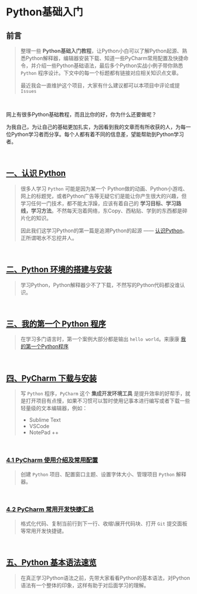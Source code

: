 # Python基础入门

## 前言

> 整理一些 **Python基础入门教程**，让Python小白可以了解Python起源、熟悉Python解释器，编辑器安装下载、知道一些PyCharm常用配置及快捷命令，并介绍一些Python基础语法，最后多个Python实战小例子带你熟悉 `Python` 程序设计。下文中的每一个标题都有链接对应相关知识点文章。
>
> 最近我会一直维护这个项目，大家有什么建议都可以本项目中评论或提 `Issues`

<br/>

网上有很多Python基础教程，而且比你的好，你为什么还要做呢？

为我自己，为让自己的基础更加扎实，为因看到我的文章而有所收获的人，为每一位Python学习者而分享。每个人都有着不同的信息差，望能帮助到Python学习者。

<br/>

## [一、认识  Python](https://gitee.com/huiDBK/python-basic/blob/master/md/01-%E8%AE%A4%E8%AF%86%20Python.md)

> 很多人学习 `Python` 可能是因为某一个 Python做的动画、Python小游戏、网上的标题党，或者Python广告等无疑它们是能让你产生很大的兴趣，但学习任何一门技术，都不能太浮躁，应该有着自己的 **学习目标、学习路线，学习方法**。不然每天泡着网络，东Copy、西粘贴、学到的东西都是碎片化的知识。
>
> 因此我们这学习Python的第一篇是追溯Python的起源 —— [认识Python](https://gitee.com/huiDBK/python-basic/blob/master/md/01-%E8%AE%A4%E8%AF%86%20Python.md)。正所谓喝水不忘挖井人。

<br/>

## [二、Python 环境的搭建与安装](https://gitee.com/huiDBK/python-basic/blob/master/md/02-Python%E7%8E%AF%E5%A2%83%E5%AE%89%E8%A3%85%E6%95%99%E7%A8%8B.md)

> 学习Python，Python解释器少不了下载，不然写的Python代码都没谁认识。

<br/>

## [三、我的第一个 Python 程序](https://gitee.com/huiDBK/python-basic/blob/master/md/03-%E7%AC%AC%E4%B8%80%E4%B8%AAPython%E7%A8%8B%E5%BA%8F.md)

> 在学习多门语言时，第一个案例大部分都是输出 `hello world`。来康康 [我的第一个Python程序](https://gitee.com/huiDBK/python-basic/blob/master/md/03-%E7%AC%AC%E4%B8%80%E4%B8%AAPython%E7%A8%8B%E5%BA%8F.md)

<br/>

## [四、PyCharm 下载与安装](https://gitee.com/huiDBK/python-basic/blob/master/md/04-Pycharm%E4%B8%93%E4%B8%9A%E7%89%88%E4%B8%8B%E8%BD%BD%E4%B8%8E%E5%AE%8C%E7%BE%8E%E4%BD%BF%E7%94%A8.md)

> 写 `Python` 程序，`PyCharm` 这个 **集成开发环境工具** 是提升效率的好帮手，就是打开项目有点慢，如果不习惯可以暂时使用记事本进行编写或者下载一些轻量级的文本编辑器，例如：
>
> - Sublime Text
> - VSCode
> - NotePad ++

<br/>

### [4.1 PyCharm 使用介绍及常用配置](https://gitee.com/huiDBK/python-basic/blob/master/md/05-PyCharm%E4%BD%BF%E7%94%A8%E4%BB%8B%E7%BB%8D%E5%8F%8A%E5%B8%B8%E7%94%A8%E9%85%8D%E7%BD%AE.md)

> 创建 `Python` 项目、配置窗口主题、设置字体大小、管理项目 `Python` 解释器。

<br/>

### [4.2 PyCharm 常用开发快捷汇总](https://gitee.com/huiDBK/python-basic/blob/master/md/06-PyCharm%E5%B8%B8%E7%94%A8%E5%BC%80%E5%8F%91%E5%BF%AB%E6%8D%B7%E9%94%AE.md)

> 格式化代码、复制当前行到下一行、收缩\展开代码块、打开 `Git` 提交面板等常用开发快捷键。

<br/>

## [五、Python 基本语法速览](https://gitee.com/huiDBK/python-basic/blob/master/md/07-Python%E5%9F%BA%E6%9C%AC%E8%AF%AD%E6%B3%95%E9%80%9F%E8%A7%88.md)

> 在真正学习Python语法之前，先带大家看看Python的基本语法，对Python语法有一个整体的印象，这样有助于对后面学习的理解。

<br/>

